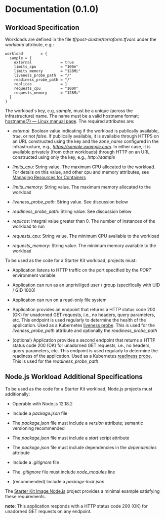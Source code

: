 # Documentation (0.1.0)

## Workload Specification

Workloads are defined in the file *tf/post-cluster/terraform.tfvars* under the *workload* attribute, e.g.:

```hcl
workload        = {
  sample = {
    external             = true
    limits_cpu           = "100m"
    limits_memory        = "128Mi"
    liveness_probe_path  = "/"
    readiness_probe_path = "/"
    replicas             = 1
    requests_cpu         = "100m"
    requests_memory      = "128Mi"
  }
}
```

The workload's key, e.g, *sample*, must be a unique (across the infrastructure) name. The name must be a valid hostname format; [hostname(7) — Linux manual page](https://man7.org/linux/man-pages/man7/hostname.7.html). The required attributes are:

- *external*: Boolean value indicating if the workload is publically available, *true*, or not *false*. If publically available, it is available through HTTPS on an URL constructed using the key and the *zone_name* configured in the infrastructure, e.g., *https://sample.example.com*. In either case, it is available privately (from other workloads) through HTTP on an URL constructed using only the key, e.g., *http://sample*

- *limits_cpu*: String value. The maximum CPU allocated to the workload. For details on this value, and other cpu and memory attributes, see [Managing Resources for Containers](https://kubernetes.io/docs/concepts/configuration/manage-resources-containers/)

- *limits_memory*: String value. The maximum memory allocated to the workload

- *liveness_probe_path*: String value. See discussion below

- *readiness_probe_path*: String value. See discussion below

- *replicas*: Integral value greater than 0. The number of instances of the workload to run

- *requests_cpu*: String value. The minimum CPU available to the workload

- *requests_memory*: String value. The minimum memory available to the workload

To be used as the code for a Starter Kit workload, projects must:

- Application listens to HTTP traffic on the port specified by the *PORT* environment variable

- Application can run as an unpriviliged user / group (specifically with UID / GID 1000)

- Application can run on a read-only file system

- Application provides an endpoint that returns a HTTP status code 200 (OK) for unadorned GET requests, i.e., no headers, query parameters, etc. This endpoint is used regularly to determine the health of the application. Used as a Kubernetes [liveness probe](https://kubernetes.io/docs/tasks/configure-pod-container/configure-liveness-readiness-startup-probes/#define-a-liveness-command). This is used for the *liveness_probe_path* attribute and optionally the *readiness_probe_path*

- (optional) Application provides a second endpoint that returns a HTTP status code 200 (OK) for unadorned GET requests, i.e., no headers, query parameters, etc. This endpoint is used regularly to determine the readiness of the application. Used as a Kubernetes [readiness probe](https://kubernetes.io/docs/tasks/configure-pod-container/configure-liveness-readiness-startup-probes/#define-readiness-probes). This is used for the *readiness_probe_path*

## Node.js Workload Additional Specifications

To be used as the code for a Starter Kit workload, Node.js projects must additionally:

- Operable with Node.js 12.18.2

- Include a *package.json* file

- The *package.json* file must include a *version* attribute; semantic versioning recommended

- The *package.json* file must include a *start* script attribute

- The *package.json* file must include dependencies in the *dependencies* attribute

- Include a *.gitignore* file

- The *.gitignore* file must include *node_modules* line

- (recommended) Include a *package-lock.json*

The [Starter Kit Image Node.js](https://github.com/larkintuckerllc/starter-kit-image-nodejs) project provides a minimal example satisfying these requirements.

**note**: This application responds with a HTTP status code 200 (OK) for unadorned GET requests on any endpoint.
